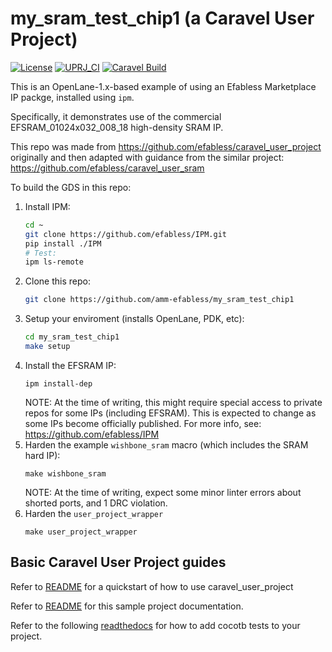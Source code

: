 # my_sram_test_chip1 (a Caravel User Project)

[![License](https://img.shields.io/badge/License-Apache%202.0-blue.svg)](https://opensource.org/licenses/Apache-2.0) [![UPRJ_CI](https://github.com/efabless/caravel_project_example/actions/workflows/user_project_ci.yml/badge.svg)](https://github.com/efabless/caravel_project_example/actions/workflows/user_project_ci.yml) [![Caravel Build](https://github.com/efabless/caravel_project_example/actions/workflows/caravel_build.yml/badge.svg)](https://github.com/efabless/caravel_project_example/actions/workflows/caravel_build.yml)

This is an OpenLane-1.x-based example of using an Efabless Marketplace IP packge, installed using `ipm`.

Specifically, it demonstrates use of the commercial EFSRAM_01024x032_008_18 high-density SRAM IP.

This repo was made from https://github.com/efabless/caravel_user_project originally and then adapted with guidance from the similar project: https://github.com/efabless/caravel_user_sram

To build the GDS in this repo:

1.  Install IPM:
    ```bash
    cd ~
    git clone https://github.com/efabless/IPM.git
    pip install ./IPM
    # Test:
    ipm ls-remote
    ```
2.  Clone this repo:
    ```bash
    git clone https://github.com/amm-efabless/my_sram_test_chip1
    ```
3.  Setup your enviroment (installs OpenLane, PDK, etc):
    ```bash
    cd my_sram_test_chip1
    make setup
    ```
4.  Install the EFSRAM IP:
    ```
    ipm install-dep
    ```
    NOTE: At the time of writing, this might require special access to private repos for some IPs (including EFSRAM). This is expected to change as some IPs become officially published. For more info, see: https://github.com/efabless/IPM
5.  Harden the example `wishbone_sram` macro (which includes the SRAM hard IP):
    ```
    make wishbone_sram
    ```
    NOTE: At the time of writing, expect some minor linter errors about shorted ports, and 1 DRC violation.
6.  Harden the `user_project_wrapper`
    ```
    make user_project_wrapper
    ```


## Basic Caravel User Project guides

Refer to [README](docs/source/index.rst#section-quickstart) for a quickstart of how to use caravel_user_project

Refer to [README](docs/source/index.rst) for this sample project documentation. 

Refer to the following [readthedocs](https://caravel-sim-infrastructure.readthedocs.io/en/latest/index.html) for how to add cocotb tests to your project.

